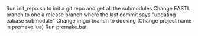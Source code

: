 Run init_repo.sh to init a git repo and get all the submodules
Change EASTL branch to one a release branch where the last commit says "updating eabase submodule"
Change imgui branch to docking
(Change project name in premake.lua)
Run premake.bat
